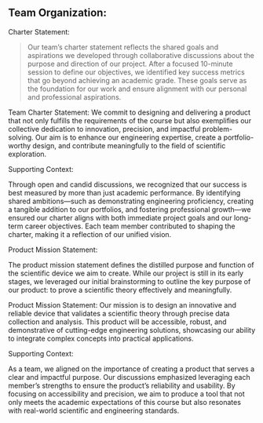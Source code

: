 ## Team Organization:

Charter Statement:

>Our team’s charter statement reflects the shared goals and aspirations we developed through collaborative discussions about the purpose and direction of our project. After a focused 10-minute session to define our objectives, we identified key success metrics that go beyond achieving an academic grade. These goals serve as the foundation for our work and ensure alignment with our personal and professional aspirations.

Team Charter Statement:
We commit to designing and delivering a product that not only fulfills the requirements of the course but also exemplifies our collective dedication to innovation, precision, and impactful problem-solving. Our aim is to enhance our engineering expertise, create a portfolio-worthy design, and contribute meaningfully to the field of scientific exploration.

Supporting Context:

Through open and candid discussions, we recognized that our success is best measured by more than just academic performance. By identifying shared ambitions—such as demonstrating engineering proficiency, creating a tangible addition to our portfolios, and fostering professional growth—we ensured our charter aligns with both immediate project goals and our long-term career objectives. Each team member contributed to shaping the charter, making it a reflection of our unified vision.

Product Mission Statement:

The product mission statement defines the distilled purpose and function of the scientific device we aim to create. While our project is still in its early stages, we leveraged our initial brainstorming to outline the key purpose of our product: to prove a scientific theory effectively and meaningfully.

Product Mission Statement:
Our mission is to design an innovative and reliable device that validates a scientific theory through precise data collection and analysis. This product will be accessible, robust, and demonstrative of cutting-edge engineering solutions, showcasing our ability to integrate complex concepts into practical applications.

Supporting Context:

As a team, we aligned on the importance of creating a product that serves a clear and impactful purpose. Our discussions emphasized leveraging each member’s strengths to ensure the product’s reliability and usability. By focusing on accessibility and precision, we aim to produce a tool that not only meets the academic expectations of this course but also resonates with real-world scientific and engineering standards.